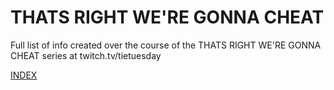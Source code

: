 # THATS RIGHT WE'RE GONNA CHEAT
Full list of info created over the course of the THATS RIGHT WE'RE GONNA CHEAT series at twitch.tv/tietuesday

[INDEX](index.md)
